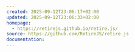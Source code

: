 ```yaml
---
created: 2025-09-12T23:06:17+02:00
updated: 2025-09-12T23:06:33+02:00
homepage:
  - https://retirejs.github.io/retire.js/
source: https://github.com/RetireJS/retire.js
documentation:
---
```

